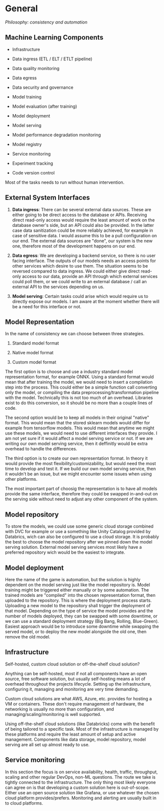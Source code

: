 # General

*Philosophy: consistency and automation*

## Machine Learning Components

- Infrastructure

- Data ingress (ETL / ELT / ETLT pipeline)

- Data quality monitoring

- Data egress

- Data security and governance

- Model training

- Model evaluation (after training)

- Model deployment

- Model serving

- Model performance degradation monitoring

- Model registry

- Service monitoring

- Experiment tracking

- Code version control

Most of the tasks needs to run without human intervention.

## External System Interfaces

1. **Data ingress**: There can be several external data sources. These are either going to be direct access to the database or APIs. Receiving direct read-only access would require the least amount of work on the database owner's side, but an API could also be provided. In the latter case data sanitization could be more reliably achieved, for example in case of sensitive data. I would assume this to be a pull configuration on our end. The external data sources are "done", our system is the new one, therefore most of the development happens on our end.

2. **Data egress**: We are developing a backend service, so there is no user facing interface. The outputs of our models needs an access points for other services which desire to use them. The situation seems to be reversed compared to data ingress. We could either give direct read-only access to our data, provide an API through which external services could poll them, or we could write to an external database / call an external API to the services depending on us.

3. **Model serving**: Certain tasks could arise which would require us to directly expose our models. I am aware at the moment whether there will be a need for this interface or not.

## Model Representation

In the name of consistency we can choose between three strategies.

1. Standard model format

2. Native model format

3. Custom model format

The first option is to choose and use a industry standard model representation format, for example ONNX. Using a standard format would mean that after training the model, we would need to insert a compilation step into the process. This could either be a simple function call converting only the model, or compiling the data preprocessing/transformation pipeline with the model. Technically this is not too much of an overhead. Libraries exist to do this conversion, so it should be no more than a couple lines of code.

The second option would be to keep all models in their original "native" format. This would mean that the stored sklearn models would differ for example from tensorflow models. This would mean that anytime we might use these models, we would need to use different interfaces they provide. I am not yet sure if it would affect a model serving service or not. If we are writing our own model serving service, then it deffinitly would be extra overhead to handle the differences.

The third option is to create our own representation format. In theory it would provide the most flexibility/customizability, but would need the most time to develop and test it. If we build our own model serving service, then it wouldn't be an issue, but we might encounter some issues when using other platforms.

The most important part of choosig the representation is to have all models provide the same interface, therefore they could be swapped in-and-out on the serving side without need to adjust any other component of the system. 

## Model repository

To store the models, we could use some generic cloud storage combined with DVC for example or use a something like Unity Catalog provided by Databrics, wich can also be configured to use a cloud storage. It is probably the best to choose the model repository after we pinned down the model serving solution. External model serving services most likely have a preferred repository wich would be the easiest to integrate.

## Model deployment

Here the name of the game is automation, but the solution is highly dependent on the model serving just like the model repository is. Model training might be triggered either manually or by some automation. The trained models are "compiled" into the chosen representation format, then uploaded to the repository. This is where the deployment process starts. Uploading a new model to the repository shall trigger the deployment of that model. Depending on the type of service the model provides and the number of models deployed, they can be swapped with some downtime, or we can use a standard deployment strategy (Big Bang, Rolling, Blue-Green). Easiest approach would be to introduce some downtime while swapping the served model, or to deploy the new model alongside the old one, then remove the old model.

## Infrastructure

Self-hosted, custom cloud solution or off-the-shelf cloud solution?

Anything can be self-hosted, most if not all components have an open source, free software solution, but usually self-hosting means a lot of overhead throughout the projects lifecycle. Setting up the infrastructure, configuring it, managing and monitoring are very time demanding.

Custom cloud solutions are what AWS, Azure, etc. provides for hosting a VM or containers. These don't require management of hardware, the networking is usually no more than configuration, and managing/scaling/monitoring is well supported.

Using off-the-shelf cloud solutions (like Databricks) come with the benefit of being tailored to a specific task. Most of the infrastructure is managed by these platforms and require the least amount of setup and active management. Components like data storage, model repository, model serving are all set up almost ready to use.

## Service monitoring

In this section the focus is on service availability, health, traffic, throughput, scaling and other regular DevOps, non-ML questions. The route we take is tightly connected to the infrastructure. The only thing most likely everyone can agree on is that developing a custom solution here is out-of-scope. Either use an open source solution like Grafana, or use whatever the chosen cloud platform provides/prefers. Monitoring and alerting are usually built in to cloud platforms.

